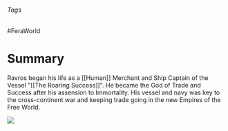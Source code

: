 ###### Tags

#FeraWorld

# Summary

Ravros began his life as a [[Human]] Merchant and Ship Captain of the Vessel "[[The Roaring Success]]". He became the God of Trade and Success after his assension to Immortality. His vessel and navy was key to the cross-continent war and keeping trade going in the new Empires of the Free World.  

![](Ravros.jpg)